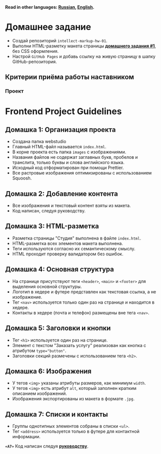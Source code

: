 **Read in other languages: [Russian](README.md), [English](README.en.md).**

# Домашнее задание

- Создай репозиторий `intellect-markup-hw-01`.
- Выполни HTML-разметку макета страницы
  [**домашнего задания #1**](<https://www.figma.com/file/oTYBECAN79dXy19hzWObO4/Web-Studio-(Version-2.1)?node-id=0%3A1>),
  без CSS оформления.
- Настрой `GitHub Pages` и добавь ссылку на живую страницу в шапку
  GitHub-репозитория.

## Критерии приёма работы наставником

### Проект

# Frontend Project Guidelines

## Домашка 1: Организация проекта

- Создана папка webstudio 
- Главный HTML-файл называется `index.html`.
- В корне проекта есть папка `images` с изображениями.
- Названия файлов не содержат заглавных букв, пробелов и транслита, только буквы и слова английского языка.
- Исходный код отформатирован при помощи Prettier.
- Все растровые изображения оптимизированы с использованием Squoosh.

## Домашка 2: Добавление контента

- Все изображения и текстовый контент взяты из макета.
- Код написан, следуя руководству.

## Домашка 3: HTML-разметка

- Разметка страницы "Студия" выполнена в файле `index.html`.
- HTML-разметка всех элементов макета выполнена.
- Теги используются согласно их семантическому смыслу.
- HTML проходит проверку валидатором без ошибок.

## Домашка 4: Основная структура

- На странице присутствуют теги `<header>`, `<main>` и `<footer>` для выделения основной структуры.
- Логотип в хедере и футере представлен как текстовая ссылка, а не изображение.
- Тег `<nav>` используется только один раз на странице и находится в хедере.
- Контакты в хедере (почта и телефон) размещены вне тега `<nav>`.

## Домашка 5: Заголовки и кнопки

- Тег `<h1>` используется один раз на странице.
- Элемент с текстом "Заказать услугу" реализован как кнопка с атрибутом `type="button"`.
- Заголовки секций размечены с использованием тега `<h2>`.

## Домашка 6: Изображения

- У тегов `<img>` указаны атрибуты размеров, как минимум `width`.
- У тегов `<img>` есть атрибут `alt`, который заполнен кратким описанием изображений.
- Изображения экспортированы из макета в формате `.jpg`.

## Домашка 7: Списки и контакты

- Группы однотипных элементов собраны в списки `<ul>`.
- Тег `<address>` используется только в футере для контактной информации.


**`«A7»`** Код написан следуя [**руководству**](https://codeguide.co/).

